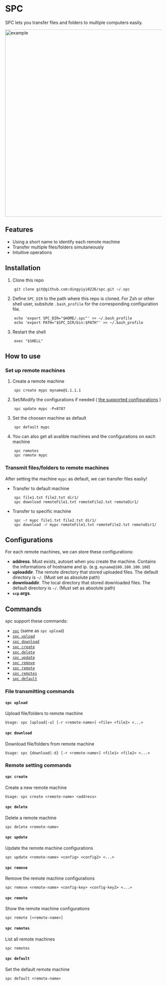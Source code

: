 # SPC
SPC lets you transfer files and folders to multiple computers easily.

<img src="example.gif" alt="example" width="600"/>

## Features
- Using a short name to identify each remote machine
- Transfer multiple files/folders simutaneously
- Intuitive operations 

## Installation
1. Clone this repo
```
    git clone git@github.com:dingyiyi0226/spc.git ~/.spc
```

2. Define `SPC_DIR` to the path where this repo is cloned. For Zsh or other shell user, subsitute `.bash_profile` for the corresponding configuration file.
```
    echo 'export SPC_DIR="$HOME/.spc"' >> ~/.bash_profile
    echo 'export PATH="$SPC_DIR/bin:$PATH"' >> ~/.bash_profile
```

3. Restart the shell
```
    exec "$SHELL"
```

## How to use
### Set up remote machines
1. Create a remote machine
```
    spc create mypc myname@1.1.1.1
```

2. Set/Modify the configurations if needed ( [the supported configurations](#configurations) )
```
    spc update mypc -P=8787
```

3. Set the choosen machine as default
```
    spc default mypc
```

4. You can also get all avalible machines and the configurations on each machine
```
    spc remotes
    spc remote mypc
```

### Transmit files/folders to remote machines
After setting the machine `mypc` as default, we can transfer files easliy!

- Transfer to default machine
```
    spc file1.txt file2.txt dir1/
    spc download remoteFile1.txt remoteFile2.txt remoteDir1/
```

- Transfer to specific machine
```
    spc -r mypc file1.txt file2.txt dir1/
    spc download -r mypc remoteFile1.txt remoteFile2.txt remoteDir1/
```

## Configurations
For each remote machines, we can store these configurations:

- **address**. Must exists, autoset when you create the machine. Contains the informations of hostname and ip. (e.g. `myname@100.100.100.100`)
- **uploaddir**. The remote directory that stored uploaded files. The default directory is `~/`.  (Must set as absolute path)
- **downloaddir**. The local directory that stored downloaded files. The default directory is `~/`. (Must set as absolute path)
- **`scp` args**. 

## Commands

spc support these commands:

- [`spc`](#spc-upload) (same as `spc upload`)
- [`spc upload`](#spc-upload)
- [`spc download`](#spc-download)
- [`spc create`](#spc-create)
- [`spc delete`](#spc-delete)
- [`spc update`](#spc-update)
- [`spc remove`](#spc-remove)
- [`spc remote`](#spc-remote)
- [`spc remotes`](#spc-remotes)
- [`spc default`](#spc-default)

### File transmitting commands
#### `spc upload`
Upload file/folders to remote machine

    Usage: spc [upload|-u] [-r <remote-name>] <file> <file2> <...>

#### `spc download`
Download file/folders from remote machine

    Usage: spc {download|-d} [-r <remote-name>] <file1> <file2> <...>

### Remote setting commands

#### `spc create`
Create a new remote machine

    Usage: spc create <remote-name> <address>

#### `spc delete`
Delete a remote machine

    spc delete <remote-name>

#### `spc update`
Update the remote machine configurations

    spc update <remote-name> <config> <config2> <...>

#### `spc remove`
Remove the remote machine configurations

    spc remove <remote-name> <config-key> <config-key2> <...>

#### `spc remote`
Show the remote machine configurations

    spc remote [<remote-name>]

#### `spc remotes`
List all remote machines

    spc remotes

#### `spc default`
Set the default remote machine

    spc default <remote-name>


